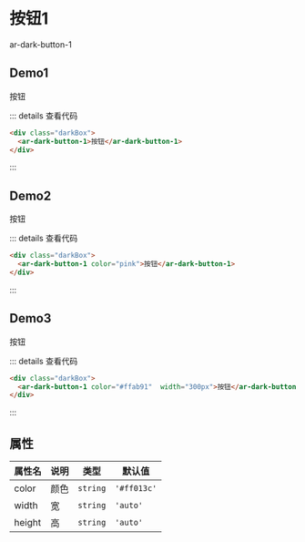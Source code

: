 # 按钮1

ar-dark-button-1

## Demo1

<div class="darkBox">
  <ar-dark-button-1>按钮</ar-dark-button-1>
</div>

::: details 查看代码

```html
<div class="darkBox">
  <ar-dark-button-1>按钮</ar-dark-button-1>
</div>
```

:::

## Demo2

<div class="darkBox">
  <ar-dark-button-1 color="pink">按钮</ar-dark-button-1>
</div>

::: details 查看代码

```html
<div class="darkBox">
  <ar-dark-button-1 color="pink">按钮</ar-dark-button-1>
</div>
```

:::

## Demo3

<div class="darkBox">
  <ar-dark-button-1 color="#ffab91" width="300px">按钮</ar-dark-button-1>
</div>

::: details 查看代码

```html
<div class="darkBox">
  <ar-dark-button-1 color="#ffab91"  width="300px">按钮</ar-dark-button-1>
</div>
```

:::

## 属性

| 属性名 | 说明 | 类型   | 默认值    |
| ------ |----| ------ | --------- |
| color  | 颜色 | `string` | `'#ff013c'` |
| width  | 宽  | `string` | `'auto'` |
| height  | 高  | `string` | `'auto'` |
